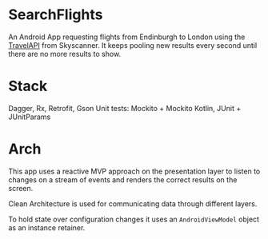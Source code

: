# SearchFlights
An Android App requesting flights from Endinburgh to London using the [TravelAPI](https://skyscanner.github.io/slate/) from Skyscanner.
It keeps pooling new results every second until there are no more results to show.

# Stack
Dagger, Rx, Retrofit, Gson
Unit tests: Mockito + Mockito Kotlin, JUnit + JUnitParams

# Arch
This app uses a reactive MVP approach on the presentation layer to listen to changes on a stream 
of events and renders the correct results on the screen.

Clean Architecture is used for communicating data through different layers.

To hold state over configuration changes it uses an `AndroidViewModel` object as an instance retainer.






